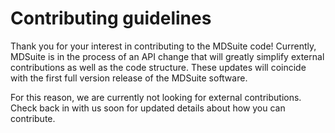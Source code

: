 # Contributing guidelines

Thank you for your interest in contributing to the MDSuite code! Currently,
MDSuite is in the process of an API change that will greatly simplify external
contributions as well as the code structure. These updates will coincide with
the first full version release of the MDSuite software.

For this reason, we are currently not looking for external contributions. Check
back in with us soon for updated details about how you can contribute.
